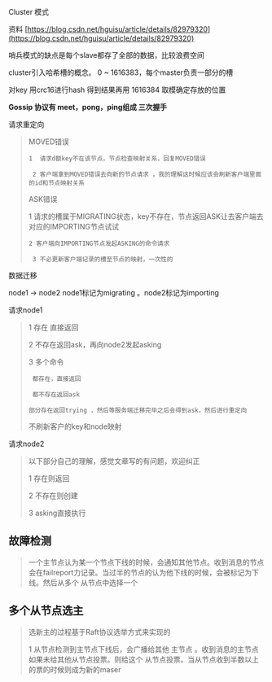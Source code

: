Cluster 模式

资料 [https://blog.csdn.net/hguisu/article/details/82979320](https://blog.csdn.net/hguisu/article/details/82979320)

哨兵模式的缺点是每个slave都存了全部的数据，比较浪费空间

cluster引入哈希槽的概念。 0 ~ 1616383，每个master负责一部分的槽

对key 用crc16进行hash 得到结果再用 1616384 取模确定存放的位置

**Gossip 协议有 meet，pong，ping组成 三次握手**

请求重定向

> MOVED错误
>
> ```
> 1  请求d额key不在该节点，节点检查映射关系，回复MOVED错误
>
>  2 客户端拿到MOVED错误去向新的节点请求 ，我的理解这时候应该会刷新客户端里面的id和节点映射关系
> ```
>
> ASK错误
>
> 1 请求的槽属于MIGRATING状态，key不存在，节点返回ASK让去客户端去对应的IMPORTING节点试试
>
> ```
> 2 客户端向IMPORTING节点发起ASKING的命令请求
>
>  3 不必更新客户端记录的槽至节点的映射，一次性的
> ```

数据迁移

node1 -&gt; node2 node1标记为migrating 。node2标记为importing

请求node1

> 1 存在 直接返回
>
> 2 不存在返回ask，再向node2发起asking
>
> 3 多个命令
>
> ```
>  都存在，直接返回
>
>  都不存在返回ask
>
> 部分存在返回trying ，然后等服务端迁移完毕之后会得到ask，然后进行重定向
> ```
>
> 不刷新客户的key和node映射

请求node2

> 以下部分自己的理解，感觉文章写的有问题，欢迎纠正
>
> 1 存在则返回
>
> 2 不存在则创建
>
> 3 asking直接执行

## 故障检测

> 一个主节点认为某一个节点下线的时候，会通知其他节点。收到消息的节点 会在failreport力记录。当过半的节点的认为他下线的时候，会被标记为下线。然后从多个 从节点中选择一个

## 多个从节点选主

> 选新主的过程基于Raft协议选举方式来实现的
>
> 1 从节点检测到主节点下线后，会广播给其他 主节点 。收到消息的主节点如果未给其他从节点投票。则给这个 从节点投票。当从节点收到半数以上的票的时候则成为新的maser



